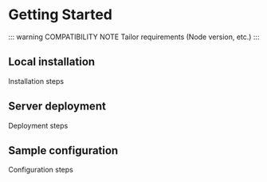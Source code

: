 # Getting Started

::: warning COMPATIBILITY NOTE
Tailor requirements (Node version, etc.)
:::

## Local installation

Installation steps

## Server deployment

Deployment steps

## Sample configuration

Configuration steps
